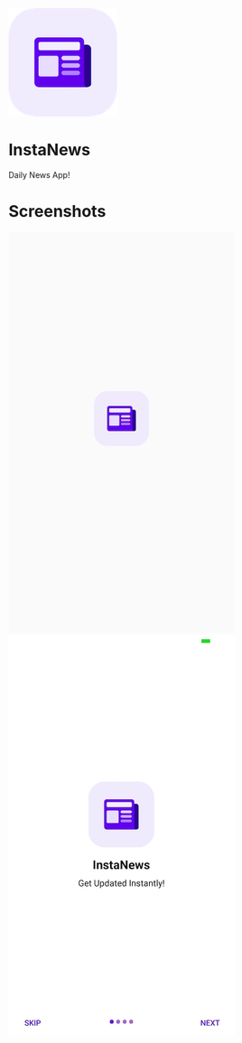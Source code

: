 ![alt text](https://github.com/Singularity-Coder/InstaNews/blob/master/logo192.png)
# InstaNews
Daily News App!

# Screenshots
![alt text](https://github.com/Singularity-Coder/InstaNews/blob/master/s1.jpg)
![alt text](https://github.com/Singularity-Coder/InstaNews/blob/master/s2.jpg)